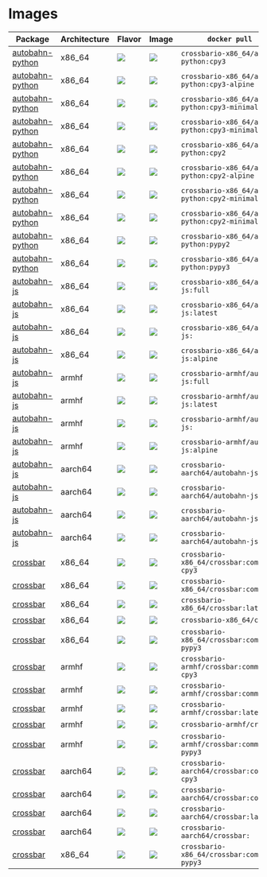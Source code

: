 
# Images

Package | Architecture | Flavor                  | Image                     | `docker pull   `
---|---|---|---|---
[autobahn-python](https://github.com/crossbario/autobahn-python) | x86_64 | [![](https://images.microbadger.com/badges/version/crossbario/autobahn-python:cpy3.svg)](https://github.com/crossbario/crossbar-docker/blob/master/autobahn-python/x86_64/Dockerfile.cpy3) | [![](https://images.microbadger.com/badges/image/crossbario/autobahn-python:cpy3.svg)](https://hub.docker.com/r/crossbario/autobahn-python/) | `crossbario-x86_64/autobahn-python:cpy3`
[autobahn-python](https://github.com/crossbario/autobahn-python) | x86_64 | [![](https://images.microbadger.com/badges/version/crossbario/autobahn-python:cpy3-alpine.svg)](https://github.com/crossbario/crossbar-docker/blob/master/autobahn-python/x86_64/Dockerfile.cpy3-alpine) | [![](https://images.microbadger.com/badges/image/crossbario/autobahn-python:cpy3-alpine.svg)](https://hub.docker.com/r/crossbario/autobahn-python/) | `crossbario-x86_64/autobahn-python:cpy3-alpine`
[autobahn-python](https://github.com/crossbario/autobahn-python) | x86_64 | [![](https://images.microbadger.com/badges/version/crossbario/autobahn-python:cpy3-minimal-aio.svg)](https://github.com/crossbario/crossbar-docker/blob/master/autobahn-python/x86_64/Dockerfile.cpy3-minimal-aio) | [![](https://images.microbadger.com/badges/image/crossbario/autobahn-python:cpy3-minimal-aio.svg)](https://hub.docker.com/r/crossbario/autobahn-python/) | `crossbario-x86_64/autobahn-python:cpy3-minimal-aio`
[autobahn-python](https://github.com/crossbario/autobahn-python) | x86_64 | [![](https://images.microbadger.com/badges/version/crossbario/autobahn-python:cpy3-minimal-tx.svg)](https://github.com/crossbario/crossbar-docker/blob/master/autobahn-python/x86_64/Dockerfile.cpy3-minimal-tx) | [![](https://images.microbadger.com/badges/image/crossbario/autobahn-python:cpy3-minimal-tx.svg)](https://hub.docker.com/r/crossbario/autobahn-python/) | `crossbario-x86_64/autobahn-python:cpy3-minimal-tx`
[autobahn-python](https://github.com/crossbario/autobahn-python) | x86_64 | [![](https://images.microbadger.com/badges/version/crossbario/autobahn-python:cpy2.svg)](https://github.com/crossbario/crossbar-docker/blob/master/autobahn-python/x86_64/Dockerfile.cpy2) | [![](https://images.microbadger.com/badges/image/crossbario/autobahn-python:cpy2.svg)](https://hub.docker.com/r/crossbario/autobahn-python/) | `crossbario-x86_64/autobahn-python:cpy2`
[autobahn-python](https://github.com/crossbario/autobahn-python) | x86_64 | [![](https://images.microbadger.com/badges/version/crossbario/autobahn-python:cpy2-alpine.svg)](https://github.com/crossbario/crossbar-docker/blob/master/autobahn-python/x86_64/Dockerfile.cpy2-alpine) | [![](https://images.microbadger.com/badges/image/crossbario/autobahn-python:cpy2-alpine.svg)](https://hub.docker.com/r/crossbario/autobahn-python/) | `crossbario-x86_64/autobahn-python:cpy2-alpine`
[autobahn-python](https://github.com/crossbario/autobahn-python) | x86_64 | [![](https://images.microbadger.com/badges/version/crossbario/autobahn-python:cpy2-minimal-aio.svg)](https://github.com/crossbario/crossbar-docker/blob/master/autobahn-python/x86_64/Dockerfile.cpy2-minimal-aio) | [![](https://images.microbadger.com/badges/image/crossbario/autobahn-python:cpy2-minimal-aio.svg)](https://hub.docker.com/r/crossbario/autobahn-python/) | `crossbario-x86_64/autobahn-python:cpy2-minimal-aio`
[autobahn-python](https://github.com/crossbario/autobahn-python) | x86_64 | [![](https://images.microbadger.com/badges/version/crossbario/autobahn-python:cpy2-minimal-tx.svg)](https://github.com/crossbario/crossbar-docker/blob/master/autobahn-python/x86_64/Dockerfile.cpy2-minimal-tx) | [![](https://images.microbadger.com/badges/image/crossbario/autobahn-python:cpy2-minimal-tx.svg)](https://hub.docker.com/r/crossbario/autobahn-python/) | `crossbario-x86_64/autobahn-python:cpy2-minimal-tx`
[autobahn-python](https://github.com/crossbario/autobahn-python) | x86_64 | [![](https://images.microbadger.com/badges/version/crossbario/autobahn-python:pypy2.svg)](https://github.com/crossbario/crossbar-docker/blob/master/autobahn-python/x86_64/Dockerfile.pypy2) | [![](https://images.microbadger.com/badges/image/crossbario/autobahn-python:pypy2.svg)](https://hub.docker.com/r/crossbario/autobahn-python/) | `crossbario-x86_64/autobahn-python:pypy2`
[autobahn-python](https://github.com/crossbario/autobahn-python) | x86_64 | [![](https://images.microbadger.com/badges/version/crossbario/autobahn-python:pypy3.svg)](https://github.com/crossbario/crossbar-docker/blob/master/autobahn-python/x86_64/Dockerfile.pypy3) | [![](https://images.microbadger.com/badges/image/crossbario/autobahn-python:pypy3.svg)](https://hub.docker.com/r/crossbario/autobahn-python/) | `crossbario-x86_64/autobahn-python:pypy3`
[autobahn-js](https://github.com/crossbario/autobahn-js) | x86_64 | [![](https://images.microbadger.com/badges/version/crossbario/autobahn-js:full.svg)](https://github.com/crossbario/crossbar-docker/blob/master/autobahn-js/x86_64/Dockerfile.full) | [![](https://images.microbadger.com/badges/image/crossbario/autobahn-js:full.svg)](https://hub.docker.com/r/crossbario/autobahn-js/) | `crossbario-x86_64/autobahn-js:full`
[autobahn-js](https://github.com/crossbario/autobahn-js) | x86_64 | [![](https://images.microbadger.com/badges/version/crossbario/autobahn-js:latest.svg)](https://github.com/crossbario/crossbar-docker/blob/master/autobahn-js/x86_64/Dockerfile.latest) | [![](https://images.microbadger.com/badges/image/crossbario/autobahn-js:latest.svg)](https://hub.docker.com/r/crossbario/autobahn-js/) | `crossbario-x86_64/autobahn-js:latest`
[autobahn-js](https://github.com/crossbario/autobahn-js) | x86_64 | [![](https://images.microbadger.com/badges/version/crossbario/autobahn-js:.svg)](https://github.com/crossbario/crossbar-docker/blob/master/autobahn-js/x86_64/Dockerfile.) | [![](https://images.microbadger.com/badges/image/crossbario/autobahn-js:.svg)](https://hub.docker.com/r/crossbario/autobahn-js/) | `crossbario-x86_64/autobahn-js:`
[autobahn-js](https://github.com/crossbario/autobahn-js) | x86_64 | [![](https://images.microbadger.com/badges/version/crossbario/autobahn-js:alpine.svg)](https://github.com/crossbario/crossbar-docker/blob/master/autobahn-js/x86_64/Dockerfile.alpine) | [![](https://images.microbadger.com/badges/image/crossbario/autobahn-js:alpine.svg)](https://hub.docker.com/r/crossbario/autobahn-js/) | `crossbario-x86_64/autobahn-js:alpine`
[autobahn-js](https://github.com/crossbario/autobahn-js) | armhf | [![](https://images.microbadger.com/badges/version/crossbario/autobahn-js:full.svg)](https://github.com/crossbario/crossbar-docker/blob/master/autobahn-js/armhf/Dockerfile.full) | [![](https://images.microbadger.com/badges/image/crossbario/autobahn-js:full.svg)](https://hub.docker.com/r/crossbario/autobahn-js/) | `crossbario-armhf/autobahn-js:full`
[autobahn-js](https://github.com/crossbario/autobahn-js) | armhf | [![](https://images.microbadger.com/badges/version/crossbario/autobahn-js:latest.svg)](https://github.com/crossbario/crossbar-docker/blob/master/autobahn-js/armhf/Dockerfile.latest) | [![](https://images.microbadger.com/badges/image/crossbario/autobahn-js:latest.svg)](https://hub.docker.com/r/crossbario/autobahn-js/) | `crossbario-armhf/autobahn-js:latest`
[autobahn-js](https://github.com/crossbario/autobahn-js) | armhf | [![](https://images.microbadger.com/badges/version/crossbario/autobahn-js:.svg)](https://github.com/crossbario/crossbar-docker/blob/master/autobahn-js/armhf/Dockerfile.) | [![](https://images.microbadger.com/badges/image/crossbario/autobahn-js:.svg)](https://hub.docker.com/r/crossbario/autobahn-js/) | `crossbario-armhf/autobahn-js:`
[autobahn-js](https://github.com/crossbario/autobahn-js) | armhf | [![](https://images.microbadger.com/badges/version/crossbario/autobahn-js:alpine.svg)](https://github.com/crossbario/crossbar-docker/blob/master/autobahn-js/armhf/Dockerfile.alpine) | [![](https://images.microbadger.com/badges/image/crossbario/autobahn-js:alpine.svg)](https://hub.docker.com/r/crossbario/autobahn-js/) | `crossbario-armhf/autobahn-js:alpine`
[autobahn-js](https://github.com/crossbario/autobahn-js) | aarch64 | [![](https://images.microbadger.com/badges/version/crossbario/autobahn-js:full.svg)](https://github.com/crossbario/crossbar-docker/blob/master/autobahn-js/aarch64/Dockerfile.full) | [![](https://images.microbadger.com/badges/image/crossbario/autobahn-js:full.svg)](https://hub.docker.com/r/crossbario/autobahn-js/) | `crossbario-aarch64/autobahn-js:full`
[autobahn-js](https://github.com/crossbario/autobahn-js) | aarch64 | [![](https://images.microbadger.com/badges/version/crossbario/autobahn-js:latest.svg)](https://github.com/crossbario/crossbar-docker/blob/master/autobahn-js/aarch64/Dockerfile.latest) | [![](https://images.microbadger.com/badges/image/crossbario/autobahn-js:latest.svg)](https://hub.docker.com/r/crossbario/autobahn-js/) | `crossbario-aarch64/autobahn-js:latest`
[autobahn-js](https://github.com/crossbario/autobahn-js) | aarch64 | [![](https://images.microbadger.com/badges/version/crossbario/autobahn-js:.svg)](https://github.com/crossbario/crossbar-docker/blob/master/autobahn-js/aarch64/Dockerfile.) | [![](https://images.microbadger.com/badges/image/crossbario/autobahn-js:.svg)](https://hub.docker.com/r/crossbario/autobahn-js/) | `crossbario-aarch64/autobahn-js:`
[autobahn-js](https://github.com/crossbario/autobahn-js) | aarch64 | [![](https://images.microbadger.com/badges/version/crossbario/autobahn-js:alpine.svg)](https://github.com/crossbario/crossbar-docker/blob/master/autobahn-js/aarch64/Dockerfile.alpine) | [![](https://images.microbadger.com/badges/image/crossbario/autobahn-js:alpine.svg)](https://hub.docker.com/r/crossbario/autobahn-js/) | `crossbario-aarch64/autobahn-js:alpine`
[crossbar](https://github.com/crossbario/crossbar) | x86_64 | [![](https://images.microbadger.com/badges/version/crossbario/crossbar:community-cpy3.svg)](https://github.com/crossbario/crossbar-docker/blob/master/crossbar/x86_64/Dockerfile.community-cpy3) | [![](https://images.microbadger.com/badges/image/crossbario/crossbar:community-cpy3.svg)](https://hub.docker.com/r/crossbario/crossbar/) | `crossbario-x86_64/crossbar:community-cpy3`
[crossbar](https://github.com/crossbario/crossbar) | x86_64 | [![](https://images.microbadger.com/badges/version/crossbario/crossbar:community.svg)](https://github.com/crossbario/crossbar-docker/blob/master/crossbar/x86_64/Dockerfile.community) | [![](https://images.microbadger.com/badges/image/crossbario/crossbar:community.svg)](https://hub.docker.com/r/crossbario/crossbar/) | `crossbario-x86_64/crossbar:community`
[crossbar](https://github.com/crossbario/crossbar) | x86_64 | [![](https://images.microbadger.com/badges/version/crossbario/crossbar:latest.svg)](https://github.com/crossbario/crossbar-docker/blob/master/crossbar/x86_64/Dockerfile.latest) | [![](https://images.microbadger.com/badges/image/crossbario/crossbar:latest.svg)](https://hub.docker.com/r/crossbario/crossbar/) | `crossbario-x86_64/crossbar:latest`
[crossbar](https://github.com/crossbario/crossbar) | x86_64 | [![](https://images.microbadger.com/badges/version/crossbario/crossbar:.svg)](https://github.com/crossbario/crossbar-docker/blob/master/crossbar/x86_64/Dockerfile.) | [![](https://images.microbadger.com/badges/image/crossbario/crossbar:.svg)](https://hub.docker.com/r/crossbario/crossbar/) | `crossbario-x86_64/crossbar:`
[crossbar](https://github.com/crossbario/crossbar) | x86_64 | [![](https://images.microbadger.com/badges/version/crossbario/crossbar:community-pypy3.svg)](https://github.com/crossbario/crossbar-docker/blob/master/crossbar/x86_64/Dockerfile.community-pypy3) | [![](https://images.microbadger.com/badges/image/crossbario/crossbar:community-pypy3.svg)](https://hub.docker.com/r/crossbario/crossbar/) | `crossbario-x86_64/crossbar:community-pypy3`
[crossbar](https://github.com/crossbario/crossbar) | armhf | [![](https://images.microbadger.com/badges/version/crossbario/crossbar:community-cpy3.svg)](https://github.com/crossbario/crossbar-docker/blob/master/crossbar/armhf/Dockerfile.community-cpy3) | [![](https://images.microbadger.com/badges/image/crossbario/crossbar:community-cpy3.svg)](https://hub.docker.com/r/crossbario/crossbar/) | `crossbario-armhf/crossbar:community-cpy3`
[crossbar](https://github.com/crossbario/crossbar) | armhf | [![](https://images.microbadger.com/badges/version/crossbario/crossbar:community.svg)](https://github.com/crossbario/crossbar-docker/blob/master/crossbar/armhf/Dockerfile.community) | [![](https://images.microbadger.com/badges/image/crossbario/crossbar:community.svg)](https://hub.docker.com/r/crossbario/crossbar/) | `crossbario-armhf/crossbar:community`
[crossbar](https://github.com/crossbario/crossbar) | armhf | [![](https://images.microbadger.com/badges/version/crossbario/crossbar:latest.svg)](https://github.com/crossbario/crossbar-docker/blob/master/crossbar/armhf/Dockerfile.latest) | [![](https://images.microbadger.com/badges/image/crossbario/crossbar:latest.svg)](https://hub.docker.com/r/crossbario/crossbar/) | `crossbario-armhf/crossbar:latest`
[crossbar](https://github.com/crossbario/crossbar) | armhf | [![](https://images.microbadger.com/badges/version/crossbario/crossbar:.svg)](https://github.com/crossbario/crossbar-docker/blob/master/crossbar/armhf/Dockerfile.) | [![](https://images.microbadger.com/badges/image/crossbario/crossbar:.svg)](https://hub.docker.com/r/crossbario/crossbar/) | `crossbario-armhf/crossbar:`
[crossbar](https://github.com/crossbario/crossbar) | armhf | [![](https://images.microbadger.com/badges/version/crossbario/crossbar:community-pypy3.svg)](https://github.com/crossbario/crossbar-docker/blob/master/crossbar/armhf/Dockerfile.community-pypy3) | [![](https://images.microbadger.com/badges/image/crossbario/crossbar:community-pypy3.svg)](https://hub.docker.com/r/crossbario/crossbar/) | `crossbario-armhf/crossbar:community-pypy3`
[crossbar](https://github.com/crossbario/crossbar) | aarch64 | [![](https://images.microbadger.com/badges/version/crossbario/crossbar:community-cpy3.svg)](https://github.com/crossbario/crossbar-docker/blob/master/crossbar/aarch64/Dockerfile.community-cpy3) | [![](https://images.microbadger.com/badges/image/crossbario/crossbar:community-cpy3.svg)](https://hub.docker.com/r/crossbario/crossbar/) | `crossbario-aarch64/crossbar:community-cpy3`
[crossbar](https://github.com/crossbario/crossbar) | aarch64 | [![](https://images.microbadger.com/badges/version/crossbario/crossbar:community.svg)](https://github.com/crossbario/crossbar-docker/blob/master/crossbar/aarch64/Dockerfile.community) | [![](https://images.microbadger.com/badges/image/crossbario/crossbar:community.svg)](https://hub.docker.com/r/crossbario/crossbar/) | `crossbario-aarch64/crossbar:community`
[crossbar](https://github.com/crossbario/crossbar) | aarch64 | [![](https://images.microbadger.com/badges/version/crossbario/crossbar:latest.svg)](https://github.com/crossbario/crossbar-docker/blob/master/crossbar/aarch64/Dockerfile.latest) | [![](https://images.microbadger.com/badges/image/crossbario/crossbar:latest.svg)](https://hub.docker.com/r/crossbario/crossbar/) | `crossbario-aarch64/crossbar:latest`
[crossbar](https://github.com/crossbario/crossbar) | aarch64 | [![](https://images.microbadger.com/badges/version/crossbario/crossbar:.svg)](https://github.com/crossbario/crossbar-docker/blob/master/crossbar/aarch64/Dockerfile.) | [![](https://images.microbadger.com/badges/image/crossbario/crossbar:.svg)](https://hub.docker.com/r/crossbario/crossbar/) | `crossbario-aarch64/crossbar:`
[crossbar](https://github.com/crossbario/crossbar) | x86_64 | [![](https://images.microbadger.com/badges/version/crossbario/crossbar:community-pypy3.svg)](https://github.com/crossbario/crossbar-docker/blob/master/crossbar/x86_64/Dockerfile.community-pypy3) | [![](https://images.microbadger.com/badges/image/crossbario/crossbar:community-pypy3.svg)](https://hub.docker.com/r/crossbario/crossbar/) | `crossbario-x86_64/crossbar:community-pypy3`
